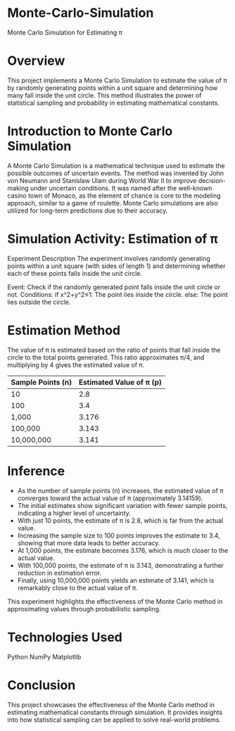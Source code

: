 # Monte-Carlo-Simulation
Monte Carlo Simulation for Estimating π

# Overview
This project implements a Monte Carlo Simulation to estimate the value of π by randomly generating points within a unit square and determining how many fall inside the unit circle. This method illustrates the power of statistical sampling and probability in estimating mathematical constants.

# Introduction to Monte Carlo Simulation
A Monte Carlo Simulation is a mathematical technique used to estimate the possible outcomes of uncertain events. The method was invented by John von Neumann and Stanislaw Ulam during World War II to improve decision-making under uncertain conditions. It was named after the well-known casino town of Monaco, as the element of chance is core to the modeling approach, similar to a game of roulette. Monte Carlo simulations are also utilized for long-term predictions due to their accuracy.

# Simulation Activity: Estimation of π
Experiment Description
The experiment involves randomly generating points within a unit square (with sides of length 1) and determining whether each of these points falls inside the unit circle.

Event: Check if the randomly generated point falls inside the unit circle or not.
Conditions:
if x^2+y^2≤1: The point lies inside the circle.
else: The point lies outside the circle.

# Estimation Method
The value of π is estimated based on the ratio of points that fall inside the circle to the total points generated. This ratio approximates π/4, and multiplying by 4 gives the estimated value of π.

| Sample Points (n) | Estimated Value of π (p) |
|-------------------|--------------------------|
| 10                | 2.8                      |
| 100               | 3.4                      |
| 1,000             | 3.176                    |
| 100,000           | 3.143                    |
| 10,000,000        | 3.141                    |


# Inference
- As the number of sample points (n) increases, the estimated value of π converges toward the actual value of π (approximately 3.14159).
- The initial estimates show significant variation with fewer sample points, indicating a higher level of uncertainty.
- With just 10 points, the estimate of π is 2.8, which is far from the actual value.
- Increasing the sample size to 100 points improves the estimate to 3.4, showing that more data leads to better accuracy.
- At 1,000 points, the estimate becomes 3.176, which is much closer to the actual value.
- With 100,000 points, the estimate of π is 3.143, demonstrating a further reduction in estimation error.
- Finally, using 10,000,000 points yields an estimate of 3.141, which is remarkably close to the actual value of π.

This experiment highlights the effectiveness of the Monte Carlo method in approximating values through probabilistic sampling.

# Technologies Used
Python
NumPy
Matplotlib

# Conclusion
This project showcases the effectiveness of the Monte Carlo method in estimating mathematical constants through simulation. It provides insights into how statistical sampling can be applied to solve real-world problems.



